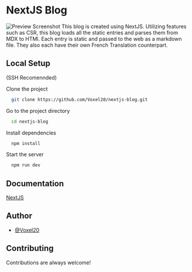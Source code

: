 # NextJS Blog
![Preview Screenshot](https://images.ctfassets.net/gpz0vzuizl3q/2u7VmOSs40JfUPRrp9uzM/7f94c360151ccac8e1de948c865be870/Screenshot_4.png?h=250)
This blog is created using NextJS.  Utilizing features such as CSR, this blog loads all the static entries and parses them from MDX to HTMl.  Each entry is static and passed to the web as a markdown file.  They also each have their own French Translation counterpart. 

## Local Setup
(SSH Recomennded)

Clone the project

```bash
  git clone https://github.com/Voxel20/nextjs-blog.git
```

Go to the project directory

```bash
  cd nextjs-blog
```

Install dependencies

```bash
  npm install
```

Start the server

```bash
  npm run dev
```

## Documentation

[NextJS](https://nextjs.org/docs/getting-started)
## Author
- [@Voxel20](https://www.github.com/voxel20)


## Contributing

Contributions are always welcome!

